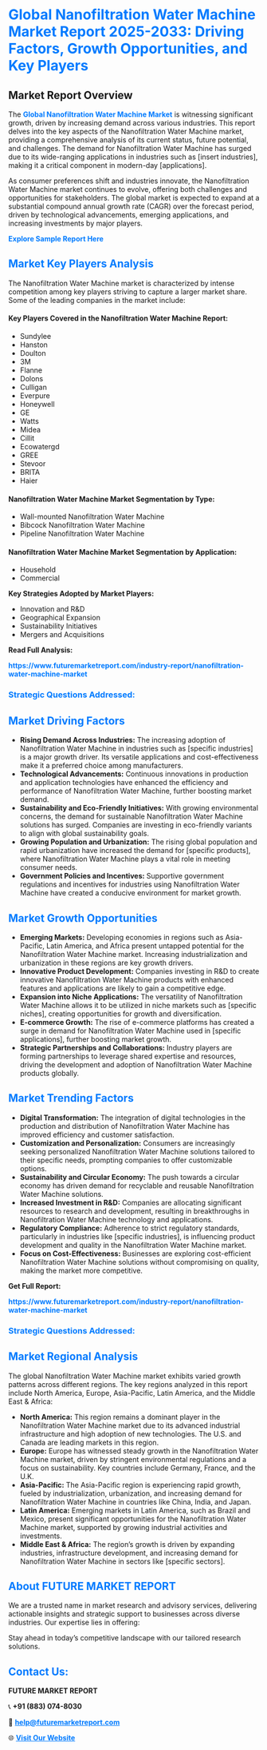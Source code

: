 <h1 style="color: #007BFF;">Global Nanofiltration Water Machine Market Report 2025-2033: Driving Factors, Growth Opportunities, and Key Players</h1>

<section id="overview">
<h2>Market Report Overview</h2>
<p>The <a href="https://www.futuremarketreport.com/industry-report/nanofiltration-water-machine-market" style="color: #007BFF; text-decoration: none;"><strong>Global Nanofiltration Water Machine Market</strong></a> is witnessing significant growth, driven by increasing demand across various industries. This report delves into the key aspects of the Nanofiltration Water Machine market, providing a comprehensive analysis of its current status, future potential, and challenges. The demand for Nanofiltration Water Machine has surged due to its wide-ranging applications in industries such as [insert industries], making it a critical component in modern-day [applications].</p>
<p>As consumer preferences shift and industries innovate, the Nanofiltration Water Machine market continues to evolve, offering both challenges and opportunities for stakeholders. The global market is expected to expand at a substantial compound annual growth rate (CAGR) over the forecast period, driven by technological advancements, emerging applications, and increasing investments by major players.</p>
</section>

<section id="overview">
<p><a href="https://www.futuremarketreport.com/request-sample/reportId=42281" style="color: #007BFF; text-decoration: none;"><strong>Explore Sample Report Here</strong></a></p>
</section>

<section id="key-players">
<h2 style="color: #007BFF;">Market Key Players Analysis</h2>
<p>The Nanofiltration Water Machine market is characterized by intense competition among key players striving to capture a larger market share. Some of the leading companies in the market include:</p>
<h4>Key Players Covered in the Nanofiltration Water Machine Report:</h4>
<ul><li>Sundylee</li><li>Hanston</li><li>Doulton</li><li>3M</li><li>Flanne</li><li>Dolons</li><li>Culligan</li><li>Everpure</li><li>Honeywell</li><li>GE</li><li>Watts</li><li>Midea</li><li>Cillit</li><li>Ecowatergd</li><li>GREE</li><li>Stevoor</li><li>BRITA</li><li>Haier</li></ul>
<h4>Nanofiltration Water Machine Market Segmentation by Type:</h4>
<ul><li>Wall-mounted Nanofiltration Water Machine</li><li>Bibcock Nanofiltration Water Machine</li><li>Pipeline Nanofiltration Water Machine</li></ul>

<h4>Nanofiltration Water Machine Market Segmentation by Application:</h4>
<ul><li>Household</li><li>Commercial</li></ul>
<p><strong>Key Strategies Adopted by Market Players:</strong></p>
<ul>
<li>Innovation and R&D</li>
<li>Geographical Expansion</li>
<li>Sustainability Initiatives</li>
<li>Mergers and Acquisitions</li>
</ul>
</section>

<section>
<p><strong>Read Full Analysis: </strong></p><a href="https://www.futuremarketreport.com/industry-report/nanofiltration-water-machine-market" style="color: #007BFF; text-decoration: none;"><strong>https://www.futuremarketreport.com/industry-report/nanofiltration-water-machine-market</strong></a>
<h3 style="color: #007BFF;">Strategic Questions Addressed:</h3>
</section>

<section id="driving-factors">
<h2 style="color: #007BFF;">Market Driving Factors</h2>
<ul>
<li><strong>Rising Demand Across Industries:</strong> The increasing adoption of Nanofiltration Water Machine in industries such as [specific industries] is a major growth driver. Its versatile applications and cost-effectiveness make it a preferred choice among manufacturers.</li>
<li><strong>Technological Advancements:</strong> Continuous innovations in production and application technologies have enhanced the efficiency and performance of Nanofiltration Water Machine, further boosting market demand.</li>
<li><strong>Sustainability and Eco-Friendly Initiatives:</strong> With growing environmental concerns, the demand for sustainable Nanofiltration Water Machine solutions has surged. Companies are investing in eco-friendly variants to align with global sustainability goals.</li>
<li><strong>Growing Population and Urbanization:</strong> The rising global population and rapid urbanization have increased the demand for [specific products], where Nanofiltration Water Machine plays a vital role in meeting consumer needs.</li>
<li><strong>Government Policies and Incentives:</strong> Supportive government regulations and incentives for industries using Nanofiltration Water Machine have created a conducive environment for market growth.</li>
</ul>
</section>

<section id="growth-opportunities">
<h2 style="color: #007BFF;">Market Growth Opportunities</h2>
<ul>
<li><strong>Emerging Markets:</strong> Developing economies in regions such as Asia-Pacific, Latin America, and Africa present untapped potential for the Nanofiltration Water Machine market. Increasing industrialization and urbanization in these regions are key growth drivers.</li>
<li><strong>Innovative Product Development:</strong> Companies investing in R&D to create innovative Nanofiltration Water Machine products with enhanced features and applications are likely to gain a competitive edge.</li>
<li><strong>Expansion into Niche Applications:</strong> The versatility of Nanofiltration Water Machine allows it to be utilized in niche markets such as [specific niches], creating opportunities for growth and diversification.</li>
<li><strong>E-commerce Growth:</strong> The rise of e-commerce platforms has created a surge in demand for Nanofiltration Water Machine used in [specific applications], further boosting market growth.</li>
<li><strong>Strategic Partnerships and Collaborations:</strong> Industry players are forming partnerships to leverage shared expertise and resources, driving the development and adoption of Nanofiltration Water Machine products globally.</li>
</ul>
</section>

<section id="trending-factors">
<h2 style="color: #007BFF;">Market Trending Factors</h2>
<ul>
<li><strong>Digital Transformation:</strong> The integration of digital technologies in the production and distribution of Nanofiltration Water Machine has improved efficiency and customer satisfaction.</li>
<li><strong>Customization and Personalization:</strong> Consumers are increasingly seeking personalized Nanofiltration Water Machine solutions tailored to their specific needs, prompting companies to offer customizable options.</li>
<li><strong>Sustainability and Circular Economy:</strong> The push towards a circular economy has driven demand for recyclable and reusable Nanofiltration Water Machine solutions.</li>
<li><strong>Increased Investment in R&D:</strong> Companies are allocating significant resources to research and development, resulting in breakthroughs in Nanofiltration Water Machine technology and applications.</li>
<li><strong>Regulatory Compliance:</strong> Adherence to strict regulatory standards, particularly in industries like [specific industries], is influencing product development and quality in the Nanofiltration Water Machine market.</li>
<li><strong>Focus on Cost-Effectiveness:</strong> Businesses are exploring cost-efficient Nanofiltration Water Machine solutions without compromising on quality, making the market more competitive.</li>
</ul>
</section>

<section>
<p><strong>Get Full Report: </strong></p><a href="https://www.futuremarketreport.com/industry-report/nanofiltration-water-machine-market" style="color: #007BFF; text-decoration: none;"><strong>https://www.futuremarketreport.com/industry-report/nanofiltration-water-machine-market</strong></a>
<h3 style="color: #007BFF;">Strategic Questions Addressed:</h3>
</section>


<section id="regional-analysis">
<h2 style="color: #007BFF;">Market Regional Analysis</h2>
<p>The global Nanofiltration Water Machine market exhibits varied growth patterns across different regions. The key regions analyzed in this report include North America, Europe, Asia-Pacific, Latin America, and the Middle East & Africa:</p>
<ul>
<li><strong>North America:</strong> This region remains a dominant player in the Nanofiltration Water Machine market due to its advanced industrial infrastructure and high adoption of new technologies. The U.S. and Canada are leading markets in this region.</li>
<li><strong>Europe:</strong> Europe has witnessed steady growth in the Nanofiltration Water Machine market, driven by stringent environmental regulations and a focus on sustainability. Key countries include Germany, France, and the U.K.</li>
<li><strong>Asia-Pacific:</strong> The Asia-Pacific region is experiencing rapid growth, fueled by industrialization, urbanization, and increasing demand for Nanofiltration Water Machine in countries like China, India, and Japan.</li>
<li><strong>Latin America:</strong> Emerging markets in Latin America, such as Brazil and Mexico, present significant opportunities for the Nanofiltration Water Machine market, supported by growing industrial activities and investments.</li>
<li><strong>Middle East & Africa:</strong> The region’s growth is driven by expanding industries, infrastructure development, and increasing demand for Nanofiltration Water Machine in sectors like [specific sectors].</li>
</ul>
</section>

<footer>
<h2 style="color: #007BFF;">About FUTURE MARKET REPORT</h2>
<p>We are a trusted name in market research and advisory services, delivering actionable insights and strategic support to businesses across diverse industries. Our expertise lies in offering:</p>

<p>Stay ahead in today’s competitive landscape with our tailored research solutions.</p>

<h2 style="color: #007BFF;">Contact Us:</h2>
<p><strong>FUTURE MARKET REPORT</strong></p>
<p>📞 <strong>+91 (883) 074-8030</strong></p>
<p>📧 <strong><a href="mailto:help@futuremarketreport.com" style="color: #007BFF;">help@futuremarketreport.com</a></strong></p>
<p>🌐 <strong><a href="https://www.futuremarketreport.com/" style="color: #007BFF;">Visit Our Website</a></strong></p>
</footer>